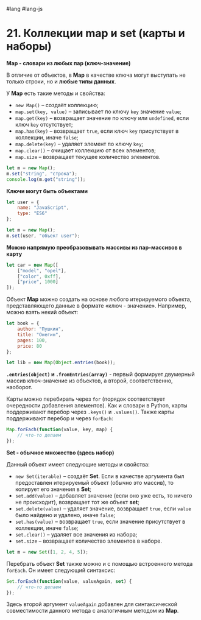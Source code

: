 #lang #lang-js

# 21. Коллекции map и set (карты и наборы)

**Map - словари из любых пар (ключ-значение)**

В отличие от объектов, в **Map** в качестве ключа могут выступать не только строки, но и **любые типы данных**.

У **Map** есть такие методы и свойства:

- `new Map()` – создаёт коллекцию;
- `map.set(key, value)` – записывает по ключу `key` значение `value`;
- `map.get(key)` – возвращает значение по ключу или `undefined`, если ключ `key` отсутствует;
- `map.has(key)` – возвращает `true`, если ключ `key` присутствует в коллекции, иначе `false`;
- `map.delete(key)` – удаляет элемент по ключу `key`;
- `map.clear()` – очищает коллекцию от всех элементов;
- `map.size` – возвращает текущее количество элементов.

```javascript
let m = new Map();
m.set("string", "строка");
console.log(m.get("string"));
```

**Ключи могут быть объектами**

```javascript
let user = {
    name: "JavaScript",
    type: "ES6"
};

let m = new Map();
m.set(user, "объект user");
```

**Можно напрямую преобразовывать массивы из пар-массивов в карту**

```javascript
let car = new Map([
    ["model", "opel"],
    ["color", 0xff],
    ["price", 1000]
]);
```

Объект **Map** можно создать на основе любого итерируемого объекта, представляющего данные в формате «ключ - значение». Например, можно взять некий объект:

```javascript
let book = {
    author: "Пушкин",
    title: "Онегин",
    pages: 100,
    price: 80
};

let lib = new Map(Object.entries(book));
```

**`.entries(object)` и `.fromEntries(array)`** - первый формирует двумерный массив ключ-значение из объектов, а второй, соответственно, наоборот.

Карты можно перебирать через `for` (порядок соответствует очередности добавления элементов). Как и словари в Python, карты поддерживают перебор через `.keys()` и `.values()`.
Также карты поддерживают перебор и через `forEach`:

```javascript
Map.forEach(function(value, key, map) {
    // что-то делаем
});
```

**Set - обычное множество (здесь набор)**

Данный объект имеет следующие методы и свойства:
- `new Set(iterable)` – создаёт **Set**. Если в качестве аргумента был предоставлен итерируемый объект (обычно это массив), то копирует его значения в **Set**;
- `set.add(value)` – добавляет значение (если оно уже есть, то ничего не происходит), возвращает тот же объект **set**;
- `set.delete(value)` – удаляет значение, возвращает `true`, если `value` было найдено и удалено, иначе `false`;
- `set.has(value)` – возвращает `true`, если значение присутствует в коллекции, иначе `false`;
- `set.clear()` – удаляет все значения из набора;
- `set.size` – возвращает количество элементов в наборе.

```javascript
let m = new Set([1, 2, 4, 5]);
```

Перебрать объект **Set** также можно и с помощью встроенного метода `forEach`. Он имеет следующий синтаксис:

```javascript
Set.forEach(function(value, valueAgain, set) {
    // что-то делаем
});
```

Здесь второй аргумент `valueAgain` добавлен для синтаксической совместимости данного метода с аналогичным методом из **Map**.

